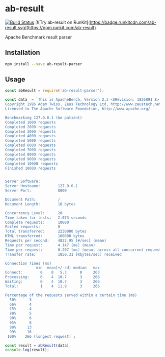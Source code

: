 # ab-result

[![Build Status](https://travis-ci.org/aquilax/ab-result.svg?branch=master)](https://travis-ci.org/aquilax/ab-result)
[![Try ab-result on RunKit](https://badge.runkitcdn.com/ab-result.svg](https://npm.runkit.com/ab-result)

Apache Benchmark result parser

## Installation

```bash
npm install --save ab-result-parser
```

## Usage

```js
const abResult = require('ab-result-parser');

const data  = `This is ApacheBench, Version 2.3 <$Revision: 1826891 $>
Copyright 1996 Adam Twiss, Zeus Technology Ltd, http://www.zeustech.net/
Licensed to The Apache Software Foundation, http://www.apache.org/

Benchmarking 127.0.0.1 (be patient)
Completed 1000 requests
Completed 2000 requests
Completed 3000 requests
Completed 4000 requests
Completed 5000 requests
Completed 6000 requests
Completed 7000 requests
Completed 8000 requests
Completed 9000 requests
Completed 10000 requests
Finished 10000 requests


Server Software:
Server Hostname:        127.0.0.1
Server Port:            8000

Document Path:          /
Document Length:        16 bytes

Concurrency Level:      20
Time taken for tests:   2.073 seconds
Complete requests:      10000
Failed requests:        0
Total transferred:      2230000 bytes
HTML transferred:       160000 bytes
Requests per second:    4822.95 [#/sec] (mean)
Time per request:       4.147 [ms] (mean)
Time per request:       0.207 [ms] (mean, across all concurrent requests)
Transfer rate:          1050.31 [Kbytes/sec] received

Connection Times (ms)
              min  mean[+/-sd] median   max
Connect:        0    0   5.3      0     263
Processing:     0    4  10.7      3     266
Waiting:        0    4  10.7      3     266
Total:          1    4  11.9      3     266

Percentage of the requests served within a certain time (ms)
  50%      3
  66%      4
  75%      4
  80%      5
  90%      6
  95%      8
  98%     13
  99%     16
 100%    266 (longest request)`;

const result = abResult(data);
console.log(result);
```
